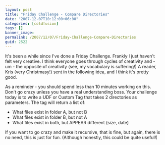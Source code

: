 ```yaml
---
layout: post
title: "Friday Challenge - Compare Directories"
date: "2007-12-07T10:12:00+06:00"
categories: [coldfusion]
tags: []
banner_image: 
permalink: /2007/12/07/Friday-Challenge-Compare-Directories
guid: 2522
---
```


It's been a while since I've done a Friday Challenge. Frankly I just haven't felt very creative. I think everyone goes through cycles of creativity and - um - the opposite of creativity (see, my vocabulary is suffering!) A reader, Kris (very Christmasy!) sent in the following idea, and I think it's pretty good. 

As a reminder - you should spend less than 10 minutes working on this. Don't go crazy unless you have a real understanding boss. Your challenge today is to write a UDF or Custom Tag that takes 2 directories as parameters. The tag will return a list of:

<ul>
<li>What files exist in folder A, but not B
<li>What files exist in folder B, but not A
<li>What files exist in both, but APPEAR different (size, date)
</ul>

If you want to go crazy and make it recursive, that is fine, but again, there is no need, this is just for fun. (Although honestly, this could be quite useful!)